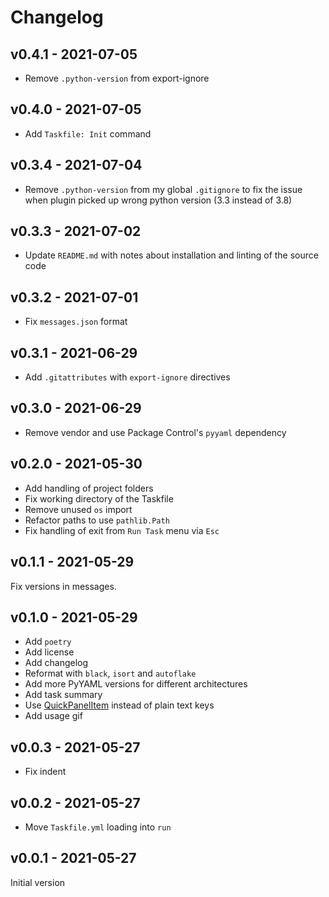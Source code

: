 # Changelog

## v0.4.1 - 2021-07-05

- Remove `.python-version` from export-ignore

## v0.4.0 - 2021-07-05

- Add `Taskfile: Init` command

## v0.3.4 - 2021-07-04

- Remove `.python-version` from my global `.gitignore` to fix the issue when plugin picked up wrong python version (3.3 instead of 3.8)

## v0.3.3 - 2021-07-02

- Update `README.md` with notes about installation and linting of the source code

## v0.3.2 - 2021-07-01

- Fix `messages.json` format

## v0.3.1 - 2021-06-29

- Add `.gitattributes` with `export-ignore` directives

## v0.3.0 - 2021-06-29

- Remove vendor and use Package Control's `pyyaml` dependency

## v0.2.0 - 2021-05-30

- Add handling of project folders
- Fix working directory of the Taskfile
- Remove unused `os` import
- Refactor paths to use `pathlib.Path`
- Fix handling of exit from `Run Task` menu via `Esc`

## v0.1.1 - 2021-05-29

Fix versions in messages.

## v0.1.0 - 2021-05-29

- Add `poetry`
- Add license
- Add changelog
- Reformat with `black`, `isort` and `autoflake`
- Add more PyYAML versions for different architectures
- Add task summary
- Use [QuickPanelItem](https://www.sublimetext.com/docs/api_reference.html#sublime.QuickPanelItem) instead of plain text keys
- Add usage gif

## v0.0.3 - 2021-05-27

- Fix indent

## v0.0.2 - 2021-05-27

- Move `Taskfile.yml` loading into `run`

## v0.0.1 - 2021-05-27

Initial version

